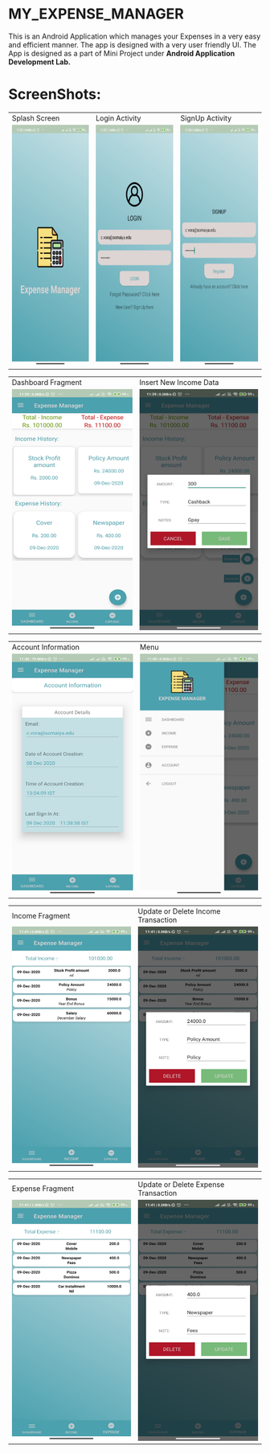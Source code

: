 # MY_EXPENSE_MANAGER

This is an Android Application which manages your Expenses in a very easy and efficient manner. The app is designed with a very user friendly UI. The App is designed as a part of Mini Project under **Android Application Development Lab.**

# ScreenShots:
 <table>
  <tr>
    <td>Splash Screen</td>
     <td>Login Activity</td>
     <td>SignUp Activity</td>
  </tr>
  <tr>
    <td><img src="/Images/Splashscreen.jpg" width=270 height=480></td>
    <td><img src="/Images/Login.jpg" width=270 height=480></td>
    <td><img src="/Images/Signup.jpg" width=270 height=480></td>
  </tr>
 </table>

 <table>
  <tr>
    <td>Dashboard Fragment</td>
     <td>Insert New Income Data</td>
  </tr>
  <tr>
    <td><img src="/Images/Dashboard.jpg" width=270 height=480></td>
    <td><img src="/Images/AddIncome.jpg" width=270 height=480></td>
  </tr>
 </table>

 <table>
  <tr>
    <td>Account Information</td>
    <td>Menu</td>
  </tr>
  <tr>
    <td><img src="/Images/Account.jpg" width=270 height=480></td>
    <td><img src="/Images/Menu.jpg" width=270 height=480></td>
  </tr>
 </table>

 <table>
  <tr>
    <td>Income Fragment</td>
    <td>Update or Delete Income Transaction</td>
  </tr>
  <tr>
    <td><img src="/Images/incomefragment.jpg" width=270 height=480 ></td>
    <td><img src="/Images/income.jpg" width=270 height=480></td>
  </tr>
 </table>

 <table>
  <tr>
    <td>Expense Fragment</td>
    <td>Update or Delete Expense Transaction</td>
  </tr>
  <tr>
    <td><img src="/Images/expensefragment.jpg" width=270 height=480 ></td>
    <td><img src="/Images/expense.jpg" width=270 height=480></td>
  </tr>
 </table>

 
 